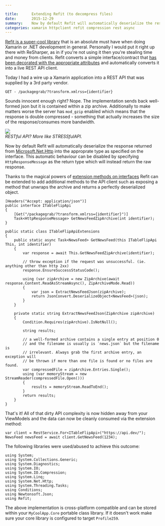```yaml
---

title:      Extending Refit (to decompress files)
date:       2015-12-29
summary:    Now by default Refit will automatically deserialize the response returned from Microsoft.Net.Http into the approprate type as specified on the interface. This automatic behaviour can be disabled by specifying `HttpResponseMessage` as the return type which will instead return the raw response. Thanks to the magical powers of extension methods on interfaces Refit can be extended to add additional methods to the API client such as exposing a method that unwraps the archive and returns a perfectly deserialized object.  
categories: xamarin httpclient refit compression rest async
---
```


[Refit is a super-cool library](https://github.com/paulcbetts/refit) that is an absolute must have when doing Xamarin or .NET development in general. Personally I would put it right up there with ReSharper, as in if you're not using it then you're stealing time and money from clients. Refit converts a simple interface/contract that [has been decorated with the appropriate attributes](https://github.com/paulcbetts/refit#api-attributes) and automatically converts it into a live REST API client.

Today I had a wire up a Xamarin application into a REST API that was supplied by a 3rd party vendor.

    GET - /packagegrab/?transform.xmlrss={identifier}

Sounds innocent enough right? Nope. The implementation sends back well-formed json but it is contained within a zip archive. Additionally to make matters worse the server has `mod_gzip` enabled which means that the response is double compressed - something that actually increases the size of the response/consumes more bandwidth.

<img src="https://i.imgur.com/L2ORolu.gif"/><br/>
<i>RESTful API? More like STRESSfulAPI.</i>


Now by default Refit will automatically deserialize the response returned from [Microsoft.Net.Http](https://www.nuget.org/packages/Microsoft.Net.Http/) into the approprate type as specified on the interface. This automatic behaviour can be disabled by specifying `HttpResponseMessage` as the return type which will instead return the raw response.

Thanks to the magical powers of [extension methods on interfaces](https://stackoverflow.com/questions/2770333/can-extension-methods-be-applied-to-interfaces) Refit can be extended to add additional methods to the API client such as exposing a method that unwraps the archive and returns a perfectly deserialized object.

    [Headers("Accept: application/json")]
    public interface ITableFlipApi
    {
        [Get("/packagegrab/?transform.xmlrss={identifier}")]
        Task<HttpResponseMessage> GetNewsFeedZipArchive(int identifier);
    }

    public static class ITableFlipApiExtensions
    {
        public static async Task<NewsFeed> GetNewsFeed(this ITableFlipApi This, int identifier)
        {
            var response = await This.GetNewsFeedZipArchive(identifier);

            // throw exception if the request was unsuccessful. (ie. anything other than http 2xx)
            response.EnsureSuccessStatusCode();

            using (var zipArchive = new ZipArchive(await response.Content.ReadAsStreamAsync(), ZipArchiveMode.Read))
            {
                var json = ExtractNewsFeedJson(zipArchive);
                return JsonConvert.DeserializeObject<NewsFeed>(json);
            }
        }

        private static string ExtractNewsFeedJson(ZipArchive zipArchive)
        {
            Condition.Requires(zipArchive).IsNotNull();
            
            string results;
            
            // a well-formed archive contains a single entry at position 0
            // and the filename is usually is `news.json` but the filename is
            // irrelevant. Always grab the first archive entry, an exception will
            // be thrown if more than one file is found or no files are found.
            var compressedFile = zipArchive.Entries.Single();
            using (var memoryStream = new StreamReader(compressedFile.Open()))
            {
                results = memoryStream.ReadToEnd();
            }
            return results;
        }
    }

That's it! All of that dirty API complexity is now hidden away from your ViewModels and the data can now be cleanly consumed via the extension method:

    var client = RestService.For<ITableFlipApi>("https://api.dev/");
    NewsFeed newsFeed = await client.GetNewsFeed(1234);

The following libraries were used/abused to achieve this outcome:

    using System;
    using System.Collections.Generic;
    using System.Diagnostics;
    using System.IO;
    using System.IO.Compression;
    using System.Linq;
    using System.Net.Http;
    using System.Threading.Tasks;
    using Conditions;
    using Newtonsoft.Json;
    using Refit;

The above implementation is cross-platform compatible and can be stored within your `MyCoolApp.Core` portable class library. If it doesn't work make sure your core library is configured to target `Profile259`.
